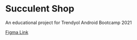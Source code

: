 # Succulent Shop

An educational project for Trendyol Android Bootcamp 2021 

[Figma Link](https://www.figma.com/file/aKFn9Czmk2ms2hqp4sctcw/Succulent-Shop?node-id=0%3A1)
